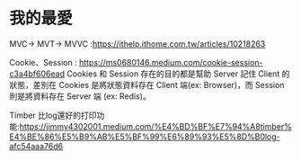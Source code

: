 # 我的最愛

MVC-> MVT-> MVVC :https://ithelp.ithome.com.tw/articles/10218263


Cookie、Session : https://ms0680146.medium.com/cookie-session-c3a4bf606ead
Cookies 和 Session 存在的目的都是幫助 Server 記住 Client 的狀態，差別在 Cookies 是將狀態資料存在 Client 端(ex: Browser)，而 Session 則是將資料存在 Server 端 (ex: Redis)。



Timber 比log還好的打印功能:https://jimmy4302001.medium.com/%E4%BD%BF%E7%94%A8timber%E4%BE%86%E5%B9%AB%E5%BF%99%E6%89%93%E5%8D%B0log-afc54aaa76d6
